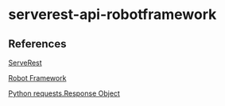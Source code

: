 # serverest-api-robotframework

## References
[ServeRest](https://serverest.dev/)

[Robot Framework](https://robotframework.org/)

[Python requests.Response Object](https://www.w3schools.com/python/ref_requests_response.asp)